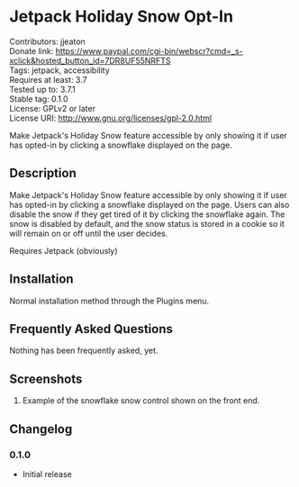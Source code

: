 # Jetpack Holiday Snow Opt-In #

Contributors: jjeaton  
Donate link: https://www.paypal.com/cgi-bin/webscr?cmd=_s-xclick&hosted_button_id=7DR8UF55NRFTS  
Tags: jetpack, accessibility  
Requires at least: 3.7  
Tested up to: 3.7.1  
Stable tag: 0.1.0  
License: GPLv2 or later  
License URI: http://www.gnu.org/licenses/gpl-2.0.html  

Make Jetpack's Holiday Snow feature accessible by only showing it if user has opted-in by clicking a snowflake displayed on the page.

## Description ##

Make Jetpack's Holiday Snow feature accessible by only showing it if user has opted-in by clicking a snowflake displayed on the page. Users can also disable the snow if they get tired of it by clicking the snowflake again. The snow is disabled by default, and the snow status is stored in a cookie so it will remain on or off until the user decides.

Requires Jetpack (obviously)

## Installation ##

Normal installation method through the Plugins menu.

## Frequently Asked Questions ##

Nothing has been frequently asked, yet.

## Screenshots ##

1. Example of the snowflake snow control shown on the front end.

## Changelog ##

### 0.1.0 ###

* Initial release
